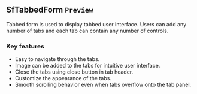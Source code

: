 ## SfTabbedForm `Preview`
 
Tabbed form is used to display tabbed user interface. Users can add any number of tabs and each tab can contain any number of controls.
 
### Key features
 
* Easy to navigate through the tabs.
* Image can be added to the tabs for intuitive user interface.
* Close the tabs using close button in tab header. 
* Customize the appearance of the tabs.
* Smooth scrolling behavior even when tabs overflow onto the tab panel.